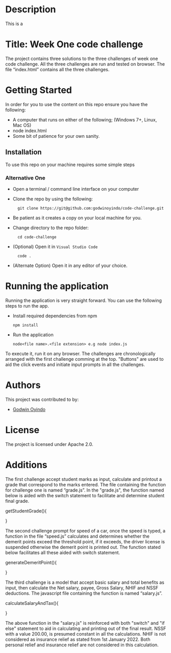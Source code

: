 # Description
This is a 
# Title: Week One code challenge
The project contains three solutions to the three challenges of week one code challenge. All the three challenges are run and tested on browser.
The file “index.html” contains all the three challenges. 

# Getting Started
In order for you to use the content on this repo ensure you have the following:

- A computer that runs on either of the following; (Windows 7+, Linux, Mac OS)
- node index.html
- Some bit of patience for your own sanity.

## Installation

To use this repo on your machine requires some simple steps

### Alternative One

- Open a terminal / command line interface on your computer
- Clone the repo by using the following:

        git clone https://git@github.com:godwinoyindo/code-challenge.git

- Be patient as it creates a copy on your local machine for you.
- Change directory to the repo folder:

        cd code-challenge

- (Optional) Open it in ``Visual Studio Code``

        code .

- (Alternate Option) Open it in any editor of your choice.

# Running the application

Running the application is very straight forward. You can use the following steps to run the app.

- Install required dependencies from npm

      npm install
- Run the application

      node<file name>.<file extension> e.g node index.js
 To execute it, run it on any browser. The challenges are chronologically arranged with the first challenge comming at the top. "Buttons" are used to aid the click events and initiate input prompts in all the challenges.

# Authors
This project was contributed to by:
- [Godwin Oyindo](https://github.com/godwinoyindo/code-challenge)

# License
The project is licensed under Apache 2.0.

# Additions
The first challenge accept student marks as input, calculate and printout a grade that correspond to the marks entered. The file containing the function for challenge one is named “grade.js”.
In the "grade.js", the function named below is aided with the switch statement to facilitate and determine student final grade.

getStudentGrade(){

}

The second challenge prompt for speed of a car, once the speed is typed, a function in the file “speed.js” calculates and determines whether the demerit points exceed the threshold point, if it exceeds, the driver license is suspended otherwise the demerit point is printed out.
The function stated below facilitates all these aided with switch statement.

generateDemeritPoint(){

}


The third challenge is a model that accept basic salary and total benefits as input, then calculate the Net salary, payee, Gross Salary, NHIF and NSSF deductions. The javascript file containing the function is named “salary.js”.

calculateSalaryAndTax(){

}

The above function in the "salary.js" is reinforced with both "switch" and "if else" statement to aid in calculating and printing out of the final result.
NSSF with a value 200.00, is presumed constant in all the calculations. NHIF is not considered as insurance relief as stated from 1st January 2022. Both personal relief and insurance relief are not considered in this calculation.